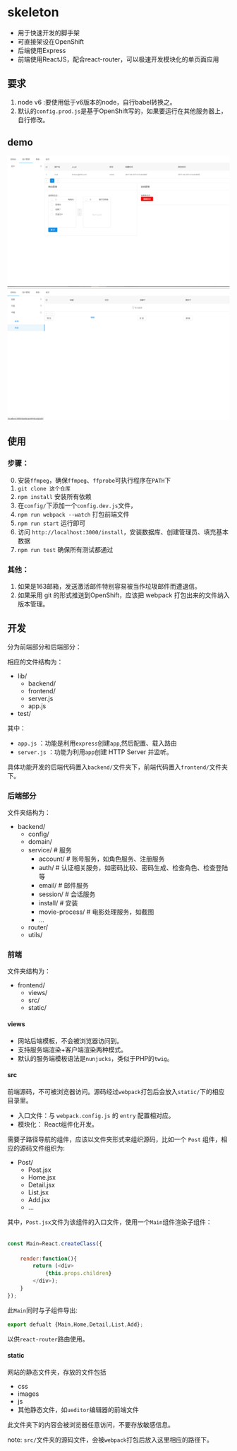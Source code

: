 # skeleton

* 用于快速开发的脚手架
* 可直接架设在OpenShift
* 后端使用Express
* 前端使用ReactJS，配合react-router，可以极速开发模块化的单页面应用

## 要求

1. node v6 :要使用低于v6版本的node，自行babel转换之。
2. 默认的`config.prod.js`是基于OpenShift写的，如果要运行在其他服务器上，自行修改。

## demo

![screenshot](https://github.com/newbienewbie/skeleton/raw/master/dashboard.png)
![screenshot](https://github.com/newbienewbie/skeleton/raw/master/dashboard2.png)

## 使用

### 步骤：

0. 安装`ffmpeg`，确保`ffmpeg`、`ffprobe`可执行程序在`PATH`下
1. `git clone 这个仓库`
2. `npm install` 安装所有依赖
3. 在`config/`下添加一个`config.dev.js`文件，
4. `npm run webpack --watch` 打包前端文件
5. `npm run start` 运行即可
6. 访问 `http://localhost:3000/install`，安装数据库、创建管理员、填充基本数据
7. `npm run test` 确保所有测试都通过

### 其他：

1. 如果是163邮箱，发送激活邮件特别容易被当作垃圾邮件而遭退信。
2. 如果采用 git 的形式推送到OpenShift，应该把 webpack 打包出来的文件纳入版本管理。


## 开发

分为前端部分和后端部分：

相应的文件结构为：

* lib/
    * backend/
    * frontend/
    * server.js
    * app.js
* test/

其中：

* `app.js` ：功能是利用`express`创建`app`,然后配置、载入路由
* `server.js` ：功能为利用`app`创建 HTTP Server 并监听。

具体功能开发的后端代码置入`backend/`文件夹下，前端代码置入`frontend/`文件夹下。


### 后端部分

文件夹结构为：

* backend/
    * config/
    * domain/
    * service/ # 服务
        * account/       # 账号服务，如角色服务、注册服务
        * auth/          # 认证相关服务，如密码比较、密码生成、检查角色、检查登陆等
        * email/         # 邮件服务
        * session/       # 会话服务
        * install/       # 安装
        * movie-process/ # 电影处理服务，如截图
        * ...
    * router/
    * utils/



### 前端

文件夹结构为：

* frontend/
    * views/
    * src/
    * static/


#### views

* 网站后端模板，不会被浏览器访问到。
* 支持服务端渲染+客户端渲染两种模式。
* 默认的服务端模板语法是`nunjucks`，类似于PHP的`twig`。

#### src

前端源码，不可被浏览器访问。源码经过`webpack`打包后会放入`static/`下的相应目录里。

* 入口文件：与 `webpack.config.js` 的 `entry` 配置相对应。
* 模块化： React组件化开发。

需要子路径导航的组件，应该以文件夹形式来组织源码，比如一个 `Post` 组件，相应的源码文件组织为:

* Post/
    * Post.jsx
    * Home.jsx
    * Detail.jsx
    * List.jsx
    * Add.jsx
    * ...

其中，`Post.jsx`文件为该组件的入口文件，使用一个`Main`组件渲染子组件：

```JavaScript

const Main=React.createClass({

    render:function(){
        return (<div>
            {this.props.children}
        </div>);
    }
});

```


此`Main`同时与子组件导出:

```JavaScript
export defualt {Main,Home,Detail,List,Add}; 
```

以供`react-router`路由使用。

#### static

网站的静态文件夹，存放的文件包括

* css
* images
* js
* 其他静态文件，如`ueditor`编辑器的前端文件

此文件夹下的内容会被浏览器任意访问，不要存放敏感信息。

note: `src/`文件夹的源码文件，会被`webpack`打包后放入这里相应的路径下。

